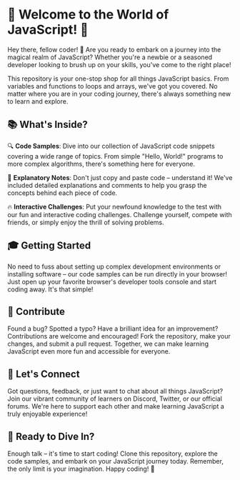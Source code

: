 # 🚀 Welcome to the World of JavaScript! 🎉

Hey there, fellow coder! 👋 Are you ready to embark on a journey into the magical realm of JavaScript? Whether you're a newbie or a seasoned developer looking to brush up on your skills, you've come to the right place!

This repository is your one-stop shop for all things JavaScript basics. From variables and functions to loops and arrays, we've got you covered. No matter where you are in your coding journey, there's always something new to learn and explore.

## 📚 What's Inside?

🔍 **Code Samples**: Dive into our collection of JavaScript code snippets covering a wide range of topics. From simple "Hello, World!" programs to more complex algorithms, there's something here for everyone.

📝 **Explanatory Notes**: Don't just copy and paste code – understand it! We've included detailed explanations and comments to help you grasp the concepts behind each piece of code.

🔥 **Interactive Challenges**: Put your newfound knowledge to the test with our fun and interactive coding challenges. Challenge yourself, compete with friends, or simply enjoy the thrill of solving problems.

## 🎓 Getting Started

No need to fuss about setting up complex development environments or installing software – our code samples can be run directly in your browser! Just open up your favorite browser's developer tools console and start coding away. It's that simple!

## 🤩 Contribute

Found a bug? Spotted a typo? Have a brilliant idea for an improvement? Contributions are welcome and encouraged! Fork the repository, make your changes, and submit a pull request. Together, we can make learning JavaScript even more fun and accessible for everyone.

## 📣 Let's Connect

Got questions, feedback, or just want to chat about all things JavaScript? Join our vibrant community of learners on Discord, Twitter, or our official forums. We're here to support each other and make learning JavaScript a truly enjoyable experience!

## 🚀 Ready to Dive In?

Enough talk – it's time to start coding! Clone this repository, explore the code samples, and embark on your JavaScript journey today. Remember, the only limit is your imagination. Happy coding! 🎉

